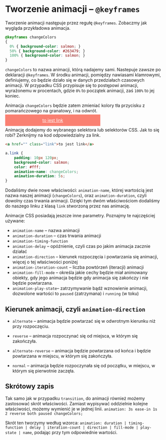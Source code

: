 # Tworzenie animacji – `@keyframes`

Tworzenie animacji następuje przez regułę `@keyframes`. Zobaczmy jak wygląda przykładowa animacja.
```css
@keyframes changeColors
{
  0% { background-color: salmon; }
  50% { background-color: #263479; }
  100% { background-color: salmon; }
}
```

`changeColors` to nazwa animacji, którą nadajemy sami. Nastepuje zawsze po deklaracji `@keyframes`.
W środku animacji, pomiędzy nawiasami klamrowymi, definiujemy, co będzie działo się w danych przedziałach czasowych animacji. W przypadku CSS przypisuje się to postępowi animacji, wyrażonemu w procentach, gdzie `0%` to początek animacji, zaś `100%` to jej koniec.

Animacja `changeColors` będzie zatem zmieniać kolory tła przycisku z pomarańczowego na granatowy, i na odwrót.

<a href="" class="awww-exercise-link added-transition" style="background-color: salmon; animation-name: changeColors; animation-duration: 5s; padding: 10px 120px; margin: 20px 0;  color: #fff;">to jest link</a>

Animację dodajemy do wybranego selektora lub selektorów CSS.
Jak to się robi? Zerknijmy na kod odpowiedzialny za link.

```html
<a href="" class="link">to jest link</a>
```

```css
a.link {
	padding: 10px 120px;
	background-color: salmon;
	color: #fff;
	animation-name: changeColors;
	animation-duration: 5s;
}
```
Dodaliśmy dwie nowe właściwości: `animation-name`, której wartością jest nazwa naszej animacji (`changeColors`), oraz `animation-duration`, czyli dowolny czas trwania animacji.
Dzięki tym dwóm właściwościom dodaliśmy do naszego linku z klasą `link` stworzoną przez nas animację.

Animacje CSS posiadają jeszcze inne parametry. Poznajmy te najczęściej używane:
- `animation-name` – nazwa animacji
- `animation-duration` – czas trwania animacji
- `animation-timing-function`
- `animation-delay` – opóźnienie, czyli czas po jakim animacja zacznie działać
- `animation-direction` – kierunek rozpoczęcia i powtarzania się animacji, więcej o tej właściwości poniżej
- `animation-iteration-count` – liczba powtórzeń (iteracji) animacji
- `animation-fill-mode` – określa jakie cechy będzie miał animowany obiekty, gdy jego animacja będzie gdy animacja się zakończy i nie będzie powtarzana.
- `animation-play-state`– zatrzymywanie bądź wznowienie animacji, dozwolone wartości to `paused` (zatrzymana) i `running` (w toku)

## Kierunek animacji, czyli `animation-direction`
- `alternate` – animacja będzie powtarzać się w odwrotnym kierunku niż przy rozpoczęciu.

<div class="circle-ch-anim" style="animation-direction: alternate;"></div>

- `reverse` – animacja rozpoczynać się od miejsca, w którym się zakończyła.

<div class="circle-ch-anim" style="animation-direction: reverse;"></div>

- `alternate-reverse` – animacja będzie powtarzana od końca i będzie powtarzana w miejscu, w którym się zakończyła.

<div class="circle-ch-anim" style="animation-direction: alternate-reverse;"></div>

- `normal` – animacja będzie rozpoczynała się od początku, w miejscu, w którym się pierwotnie zaczęła.

<div class="circle-ch-anim" style="animation-direction: normal;"></div>


## Skrótowy zapis
Tak samo jak w przypadku `transition`, do animacji również możemy zastosować skrót właściwości.
Zamiast wypisywać oddzielnie kolejne właściwości, możemy wymienić je w jednej linii.
`animation: 3s ease-in 1s 2 reverse both paused changeColors;`

Skrót ten tworzymy według wzorca:
`animation: duration | timing-function | delay | iteration-count | direction | fill-mode | play-state | name`,
podając przy tym odpowiednie wartości.

